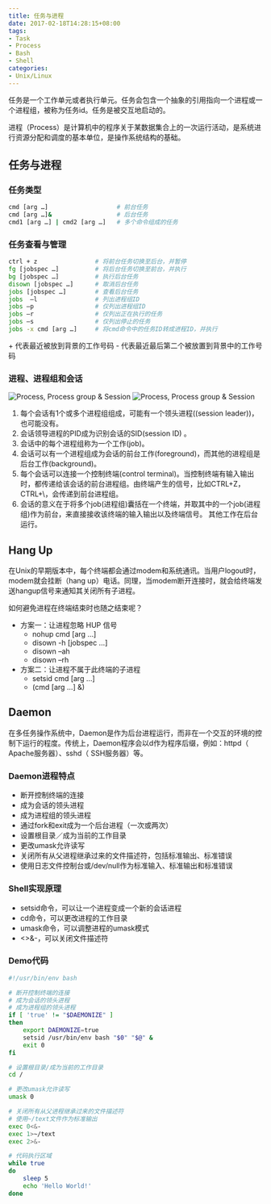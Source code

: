 ```yaml
---
title: 任务与进程
date: 2017-02-18T14:28:15+08:00
tags:
- Task
- Process
- Bash
- Shell
categories: 
- Unix/Linux
---
```


任务是一个工作单元或者执行单元。任务会包含一个抽象的引用指向一个进程或一个进程组，被称为任务id。任务是被交互地启动的。

进程（Process）是计算机中的程序关于某数据集合上的一次运行活动，是系统进行资源分配和调度的基本单位，是操作系统结构的基础。

<!-- more -->

## 任务与进程

### 任务类型

``` bash
cmd [arg …]                   # 前台任务
cmd [arg …]&                  # 后台任务
cmd1 [arg …] | cmd2 [arg …]   # 多个命令组成的任务
```

### 任务查看与管理

``` bash
ctrl + z                # 将前台任务切换至后台，并暂停
fg [jobspec …]          # 将后台任务切换至前台，并执行
bg [jobspec …]          # 执行后台任务
disown [jobspec …]      # 取消后台任务
jobs [jobspec …]        # 查看后台任务
jobs  –l                # 列出进程组ID
jobs –p                 # 仅列出进程组ID
jobs –r                 # 仅列出正在执行的任务
jobs –s                 # 仅列出停止的任务
jobs -x cmd [arg …]     # 将cmd命令中的任务ID转成进程ID，并执行
```

\+ 代表最近被放到背景的工作号码
\- 代表最近最后第二个被放置到背景中的工作号码

### 进程、进程组和会话

![Process, Process group & Session](/assets/images/task-and-process/1-light.png#only-light)
![Process, Process group & Session](/assets/images/task-and-process/1-dark.png#only-dark)

1. 每个会话有1个或多个进程组组成，可能有一个领头进程((session leader))，也可能没有。 
2. 会话领导进程的PID成为识别会话的SID(session ID) 。
3. 会话中的每个进程组称为一个工作(job)。
4. 会话可以有一个进程组成为会话的前台工作(foreground)，而其他的进程组是后台工作(background)。
5. 每个会话可以连接一个控制终端(control terminal)。当控制终端有输入输出时，都传递给该会话的前台进程组。由终端产生的信号，比如CTRL+Z， CTRL+\，会传递到前台进程组。
6. 会话的意义在于将多个job(进程组)囊括在一个终端，并取其中的一个job(进程组)作为前台，来直接接收该终端的输入输出以及终端信号。 其他工作在后台运行。

## Hang Up

在Unix的早期版本中，每个终端都会通过modem和系统通讯。当用户logout时，modem就会挂断（hang up）电话。同理，当modem断开连接时，就会给终端发送hangup信号来通知其关闭所有子进程。

如何避免进程在终端结束时也随之结束呢？

+ 方案一：让进程忽略 HUP 信号
	- nohup cmd [arg …]
	- disown -h [jobspec …]
	- disown –ah
	- disown –rh
+ 方案二：让进程不属于此终端的子进程
	- setsid cmd [arg …]
	- (cmd [arg …] &)

## Daemon

在多任务操作系统中，Daemon是作为后台进程运行，而非在一个交互的环境的控制下运行的程度。传统上，Daemon程序会以d作为程序后缀，例如：httpd（ Apache服务器）、sshd（ SSH服务器）等。

### Daemon进程特点

+ 断开控制终端的连接
+ 成为会话的领头进程
+ 成为进程组的领头进程
+ 通过fork和exit成为一个后台进程（一次或两次）
+ 设置根目录／成为当前的工作目录
+ 更改umask允许读写
+ 关闭所有从父进程继承过来的文件描述符，包括标准输出、标准错误
+ 使用日志文件控制台或/dev/null作为标准输入、标准输出和标准错误

### Shell实现原理

+ setsid命令，可以让一个进程变成一个新的会话进程
+ cd命令，可以更改进程的工作目录
+ umask命令，可以调整进程的umask模式
+ <>&-，可以关闭文件描述符

### Demo代码

``` bash
#!/usr/bin/env bash

# 断开控制终端的连接
# 成为会话的领头进程
# 成为进程组的领头进程
if [ 'true' != "$DAEMONIZE" ]
then
    export DAEMONIZE=true
    setsid /usr/bin/env bash "$0" "$@" &
    exit 0
fi

# 设置根目录/成为当前的工作目录
cd /

# 更改umask允许读写
umask 0

# 关闭所有从父进程继承过来的文件描述符
# 使用~/text文件作为标准输出
exec 0<&-
exec 1>~/text
exec 2>&-

# 代码执行区域
while true
do
    sleep 5
    echo 'Hello World!'
done
```

